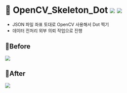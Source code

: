 # 📌 OpenCV_Skeleton_Dot <img src="https://img.shields.io/badge/Python-3776AB?style=flat-square&logo=Python&logoColor=white"/> <img src="https://img.shields.io/badge/OpenCV-5C3EE8?style=flat-square&logo=OpenCV&logoColor=white"/>
* JSON 파일 좌표 토대로 OpenCV 사용해서 Dot 찍기
* 데이터 전처리 외부 의뢰 작업으로 진행

## 🔹Before
<image src="https://user-images.githubusercontent.com/87643414/223049112-f270b741-4b9e-469d-8c0b-4756950b2821.png">

## 🔸After
<image src="https://user-images.githubusercontent.com/87643414/223049545-c669fef9-966e-4b48-9282-5a0973892166.png">


